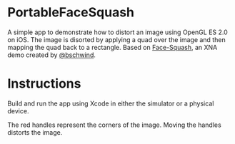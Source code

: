 # PortableFaceSquash

A simple app to demonstrate how to distort an image using OpenGL ES 2.0 on iOS. The image is disorted by applying a quad over the image and then mapping the quad back to a rectangle. Based on [Face-Squash](https://github.com/bschwind/Face-Squash), an XNA demo created by [@bschwind](https://github.com/bschwind).

# Instructions

Build and run the app using Xcode in either the simulator or a physical device. 

The red handles represent the corners of the image. Moving the handles distorts the image.
